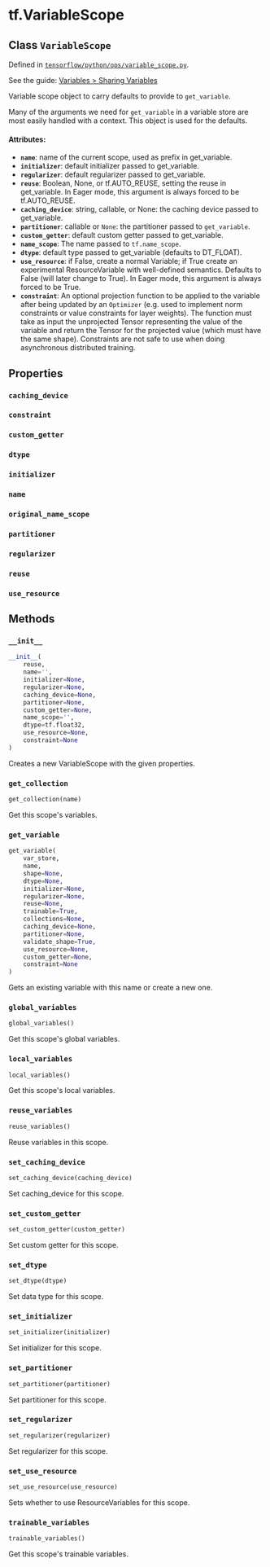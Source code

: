 <div itemscope itemtype="http://developers.google.com/ReferenceObject">
<meta itemprop="name" content="tf.VariableScope" />
<meta itemprop="property" content="caching_device"/>
<meta itemprop="property" content="constraint"/>
<meta itemprop="property" content="custom_getter"/>
<meta itemprop="property" content="dtype"/>
<meta itemprop="property" content="initializer"/>
<meta itemprop="property" content="name"/>
<meta itemprop="property" content="original_name_scope"/>
<meta itemprop="property" content="partitioner"/>
<meta itemprop="property" content="regularizer"/>
<meta itemprop="property" content="reuse"/>
<meta itemprop="property" content="use_resource"/>
<meta itemprop="property" content="__init__"/>
<meta itemprop="property" content="get_collection"/>
<meta itemprop="property" content="get_variable"/>
<meta itemprop="property" content="global_variables"/>
<meta itemprop="property" content="local_variables"/>
<meta itemprop="property" content="reuse_variables"/>
<meta itemprop="property" content="set_caching_device"/>
<meta itemprop="property" content="set_custom_getter"/>
<meta itemprop="property" content="set_dtype"/>
<meta itemprop="property" content="set_initializer"/>
<meta itemprop="property" content="set_partitioner"/>
<meta itemprop="property" content="set_regularizer"/>
<meta itemprop="property" content="set_use_resource"/>
<meta itemprop="property" content="trainable_variables"/>
</div>

# tf.VariableScope

## Class `VariableScope`





Defined in [`tensorflow/python/ops/variable_scope.py`](https://www.tensorflow.org/code/tensorflow/python/ops/variable_scope.py).

See the guide: [Variables > Sharing Variables](../../../api_guides/python/state_ops.md#Sharing_Variables)

Variable scope object to carry defaults to provide to `get_variable`.

Many of the arguments we need for `get_variable` in a variable store are most
easily handled with a context. This object is used for the defaults.

#### Attributes:

* <b>`name`</b>: name of the current scope, used as prefix in get_variable.
* <b>`initializer`</b>: default initializer passed to get_variable.
* <b>`regularizer`</b>: default regularizer passed to get_variable.
* <b>`reuse`</b>: Boolean, None, or tf.AUTO_REUSE, setting the reuse in
    get_variable. In Eager mode, this argument is always forced to be
    tf.AUTO_REUSE.
* <b>`caching_device`</b>: string, callable, or None: the caching device passed to
    get_variable.
* <b>`partitioner`</b>: callable or `None`: the partitioner passed to `get_variable`.
* <b>`custom_getter`</b>: default custom getter passed to get_variable.
* <b>`name_scope`</b>: The name passed to `tf.name_scope`.
* <b>`dtype`</b>: default type passed to get_variable (defaults to DT_FLOAT).
* <b>`use_resource`</b>: if False, create a normal Variable; if True create an
    experimental ResourceVariable with well-defined semantics. Defaults
    to False (will later change to True). In Eager mode, this argument is
    always forced to be True.
* <b>`constraint`</b>: An optional projection function to be applied to the variable
    after being updated by an `Optimizer` (e.g. used to implement norm
    constraints or value constraints for layer weights). The function must
    take as input the unprojected Tensor representing the value of the
    variable and return the Tensor for the projected value
    (which must have the same shape). Constraints are not safe to
    use when doing asynchronous distributed training.

## Properties

<h3 id="caching_device"><code>caching_device</code></h3>



<h3 id="constraint"><code>constraint</code></h3>



<h3 id="custom_getter"><code>custom_getter</code></h3>



<h3 id="dtype"><code>dtype</code></h3>



<h3 id="initializer"><code>initializer</code></h3>



<h3 id="name"><code>name</code></h3>



<h3 id="original_name_scope"><code>original_name_scope</code></h3>



<h3 id="partitioner"><code>partitioner</code></h3>



<h3 id="regularizer"><code>regularizer</code></h3>



<h3 id="reuse"><code>reuse</code></h3>



<h3 id="use_resource"><code>use_resource</code></h3>





## Methods

<h3 id="__init__"><code>__init__</code></h3>

``` python
__init__(
    reuse,
    name='',
    initializer=None,
    regularizer=None,
    caching_device=None,
    partitioner=None,
    custom_getter=None,
    name_scope='',
    dtype=tf.float32,
    use_resource=None,
    constraint=None
)
```

Creates a new VariableScope with the given properties.

<h3 id="get_collection"><code>get_collection</code></h3>

``` python
get_collection(name)
```

Get this scope's variables.

<h3 id="get_variable"><code>get_variable</code></h3>

``` python
get_variable(
    var_store,
    name,
    shape=None,
    dtype=None,
    initializer=None,
    regularizer=None,
    reuse=None,
    trainable=True,
    collections=None,
    caching_device=None,
    partitioner=None,
    validate_shape=True,
    use_resource=None,
    custom_getter=None,
    constraint=None
)
```

Gets an existing variable with this name or create a new one.

<h3 id="global_variables"><code>global_variables</code></h3>

``` python
global_variables()
```

Get this scope's global variables.

<h3 id="local_variables"><code>local_variables</code></h3>

``` python
local_variables()
```

Get this scope's local variables.

<h3 id="reuse_variables"><code>reuse_variables</code></h3>

``` python
reuse_variables()
```

Reuse variables in this scope.

<h3 id="set_caching_device"><code>set_caching_device</code></h3>

``` python
set_caching_device(caching_device)
```

Set caching_device for this scope.

<h3 id="set_custom_getter"><code>set_custom_getter</code></h3>

``` python
set_custom_getter(custom_getter)
```

Set custom getter for this scope.

<h3 id="set_dtype"><code>set_dtype</code></h3>

``` python
set_dtype(dtype)
```

Set data type for this scope.

<h3 id="set_initializer"><code>set_initializer</code></h3>

``` python
set_initializer(initializer)
```

Set initializer for this scope.

<h3 id="set_partitioner"><code>set_partitioner</code></h3>

``` python
set_partitioner(partitioner)
```

Set partitioner for this scope.

<h3 id="set_regularizer"><code>set_regularizer</code></h3>

``` python
set_regularizer(regularizer)
```

Set regularizer for this scope.

<h3 id="set_use_resource"><code>set_use_resource</code></h3>

``` python
set_use_resource(use_resource)
```

Sets whether to use ResourceVariables for this scope.

<h3 id="trainable_variables"><code>trainable_variables</code></h3>

``` python
trainable_variables()
```

Get this scope's trainable variables.



